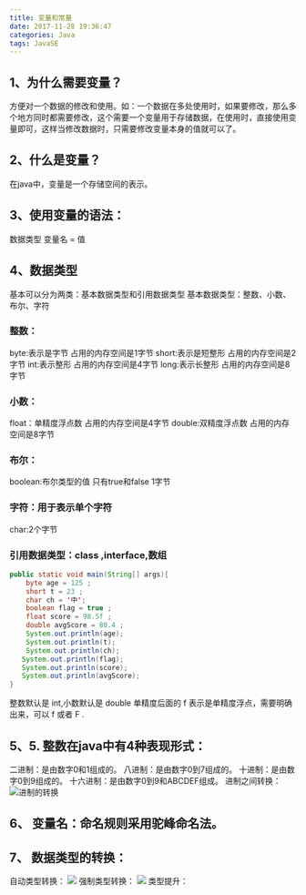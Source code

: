 ```yaml
---
title: 变量和常量
date: 2017-11-28 19:36:47
categories: Java
tags: JavaSE
---
```

## 1、为什么需要变量？
方便对一个数据的修改和使用。如：一个数据在多处使用时，如果要修改，那么多个地方同时都需要修改，这个需要一个变量用于存储数据，在使用时，直接使用变量即可，这样当修改数据时，只需要修改变量本身的值就可以了。
## 2、什么是变量？
在java中，变量是一个存储空间的表示。
## 3、使用变量的语法：
数据类型 变量名 = 值
## 4、数据类型
基本可以分为两类：基本数据类型和引用数据类型
基本数据类型：整数、小数、布尔、字符
### 整数：
byte:表示是字节  占用的内存空间是1字节
short:表示是短整形  占用的内存空间是2字节
int:表示整形 占用的内存空间是4字节
long:表示长整形 占用的内存空间是8字节
### 小数：
float：单精度浮点数 占用的内存空间是4字节
double:双精度浮点数 占用的内存空间是8字节
### 布尔：
boolean:布尔类型的值 只有true和false 1字节
### 字符：用于表示单个字符
char:2个字节
### 引用数据类型：class ,interface,数组
```java
public static void main(String[] args){
    byte age = 125 ;
    short t = 23 ;
    char ch = '中';
    boolean flag = true ;
    float score = 98.5f ;
    double avgScore = 80.4 ;
    System.out.println(age);
    System.out.println(t);
    System.out.println(ch);
   System.out.println(flag);
   System.out.println(score);
   System.out.println(avgScore);
}
```
整数默认是 int,小数默认是 double 
单精度后面的 f 表示是单精度浮点，需要明确出来，可以 f 或者 F .
## 5、5.	整数在java中有4种表现形式：
二进制：是由数字0和1组成的。
八进制：是由数字0到7组成的。
十进制：是由数字0到9组成的。
十六进制：是由数字0到9和ABCDEF组成。
进制之间转换：
![进制的转换](http://ou3xxg3hg.bkt.clouddn.com/进制.jpg)
## 6、	变量名：命名规则采用驼峰命名法。
## 7、	数据类型的转换：
自动类型转换：
![](http://ou3xxg3hg.bkt.clouddn.com/自动类型转换.jpg)
强制类型转换：
![](http://ou3xxg3hg.bkt.clouddn.com/强制类型转换.jpg)
类型提升：

